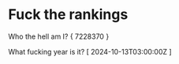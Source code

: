 # Fuck the rankings

Who the hell am I?
{ 7228370 }

What fucking year is it?
[ 2024-10-13T03:00:00Z ]
